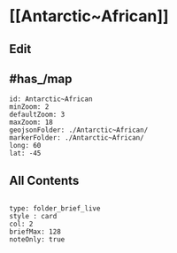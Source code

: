 # [[Antarctic~African]] 

## Edit


## #has_/map 

```leaflet
id: Antarctic~African
minZoom: 2 
defaultZoom: 3
maxZoom: 18
geojsonFolder: ./Antarctic~African/
markerFolder: ./Antarctic~African/
long: 60
lat: -45

```


## All Contents

```folderv
```

```ccard
type: folder_brief_live
style : card
col: 2
briefMax: 128
noteOnly: true
```

